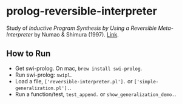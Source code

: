 # prolog-reversible-interpreter
Study of _Inductive Program Synthesis by Using a Reversible Meta-Interpreter_ by Numao & Shimura (1997).
[Link](https://www.researchgate.net/publication/2649827_Inductive_Program_Synthesis_by_Using_a_Reversible_Meta-Interpreter).

## How to Run
- Get swi-prolog. On mac, `brew install swi-prolog`.
- Run swi-prolog: `swipl`.
- Load a file, `['reversible-interpreter.pl'].` or `['simple-generalization.pl'].`.
- Run a function/test, `test_append.` or `show_generalization_demo.`.
